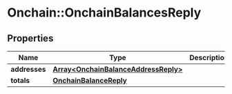 # Onchain::OnchainBalancesReply

## Properties
Name | Type | Description | Notes
------------ | ------------- | ------------- | -------------
**addresses** | [**Array&lt;OnchainBalanceAddressReply&gt;**](OnchainBalanceAddressReply.md) |  | [optional] 
**totals** | [**OnchainBalanceReply**](OnchainBalanceReply.md) |  | [optional] 


